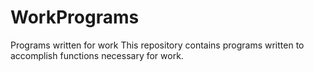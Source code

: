 # WorkPrograms
Programs written for work
This repository contains programs written to accomplish functions necessary for work.
